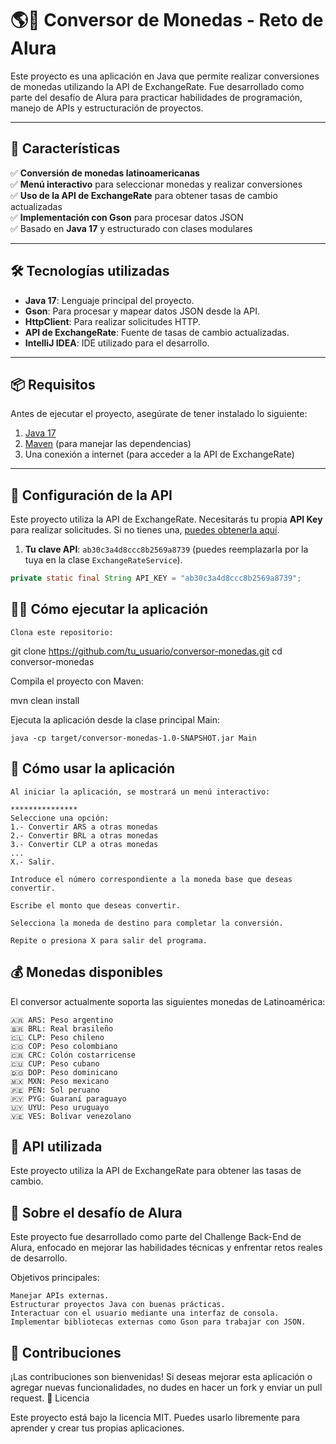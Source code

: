 # 🌎💱 Conversor de Monedas - Reto de Alura

Este proyecto es una aplicación en Java que permite realizar conversiones de monedas utilizando la API de ExchangeRate. Fue desarrollado como parte del desafío de Alura para practicar habilidades de programación, manejo de APIs y estructuración de proyectos.

---

## 🚀 Características

✅ **Conversión de monedas latinoamericanas**  
✅ **Menú interactivo** para seleccionar monedas y realizar conversiones  
✅ **Uso de la API de ExchangeRate** para obtener tasas de cambio actualizadas  
✅ **Implementación con Gson** para procesar datos JSON  
✅ Basado en **Java 17** y estructurado con clases modulares  

---

## 🛠️ Tecnologías utilizadas

- **Java 17**: Lenguaje principal del proyecto.  
- **Gson**: Para procesar y mapear datos JSON desde la API.  
- **HttpClient**: Para realizar solicitudes HTTP.  
- **API de ExchangeRate**: Fuente de tasas de cambio actualizadas.  
- **IntelliJ IDEA**: IDE utilizado para el desarrollo.  

---

## 📦 Requisitos

Antes de ejecutar el proyecto, asegúrate de tener instalado lo siguiente:

1. [Java 17](https://www.oracle.com/java/technologies/javase/jdk17-archive-downloads.html)
2. [Maven](https://maven.apache.org/) (para manejar las dependencias)
3. Una conexión a internet (para acceder a la API de ExchangeRate)

---

## 🔑 Configuración de la API

Este proyecto utiliza la API de ExchangeRate. Necesitarás tu propia **API Key** para realizar solicitudes. Si no tienes una, [puedes obtenerla aquí](https://app.exchangerate-api.com/dashboard/confirmed).

1. **Tu clave API**: `ab30c3a4d8ccc8b2569a8739` (puedes reemplazarla por la tuya en la clase `ExchangeRateService`).

```java
private static final String API_KEY = "ab30c3a4d8ccc8b2569a8739";
```

## 👨‍💻 Cómo ejecutar la aplicación

    Clona este repositorio:

git clone https://github.com/tu_usuario/conversor-monedas.git
cd conversor-monedas

Compila el proyecto con Maven:

mvn clean install

Ejecuta la aplicación desde la clase principal Main:

    java -cp target/conversor-monedas-1.0-SNAPSHOT.jar Main

## 🧭 Cómo usar la aplicación

    Al iniciar la aplicación, se mostrará un menú interactivo:

    ***************
    Seleccione una opción:
    1.- Convertir ARS a otras monedas
    2.- Convertir BRL a otras monedas
    3.- Convertir CLP a otras monedas
    ...
    X.- Salir.

    Introduce el número correspondiente a la moneda base que deseas convertir.

    Escribe el monto que deseas convertir.

    Selecciona la moneda de destino para completar la conversión.

    Repite o presiona X para salir del programa.

## 💰 Monedas disponibles

El conversor actualmente soporta las siguientes monedas de Latinoamérica:

    🇦🇷 ARS: Peso argentino
    🇧🇷 BRL: Real brasileño
    🇨🇱 CLP: Peso chileno
    🇨🇴 COP: Peso colombiano
    🇨🇷 CRC: Colón costarricense
    🇨🇺 CUP: Peso cubano
    🇩🇴 DOP: Peso dominicano
    🇲🇽 MXN: Peso mexicano
    🇵🇪 PEN: Sol peruano
    🇵🇾 PYG: Guaraní paraguayo
    🇺🇾 UYU: Peso uruguayo
    🇻🇪 VES: Bolívar venezolano

## 🔄 API utilizada

Este proyecto utiliza la API de ExchangeRate para obtener las tasas de cambio.

## 🌟 Sobre el desafío de Alura

Este proyecto fue desarrollado como parte del Challenge Back-End de Alura, enfocado en mejorar las habilidades técnicas y enfrentar retos reales de desarrollo.

Objetivos principales:

    Manejar APIs externas.
    Estructurar proyectos Java con buenas prácticas.
    Interactuar con el usuario mediante una interfaz de consola.
    Implementar bibliotecas externas como Gson para trabajar con JSON.

## 🤝 Contribuciones

¡Las contribuciones son bienvenidas! Si deseas mejorar esta aplicación o agregar nuevas funcionalidades, no dudes en hacer un fork y enviar un pull request.
📝 Licencia

Este proyecto está bajo la licencia MIT. Puedes usarlo libremente para aprender y crear tus propias aplicaciones.

